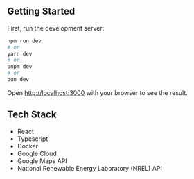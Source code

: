 ## Getting Started

First, run the development server:

```bash
npm run dev
# or
yarn dev
# or
pnpm dev
# or
bun dev
```

Open [http://localhost:3000](http://localhost:3000) with your browser to see the result.

## Tech Stack
- React
- Typescript
- Docker
- Google Cloud
- Google Maps API
- National Renewable Energy Laboratory (NREL) API
